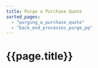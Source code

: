 ```yaml
---
title: Purge a Purchase Quote
sorted_pages:
  - "purging_a_purchase_quote"
  - "back_end_processes_purge_pq"
---
```

# {{page.title}}
